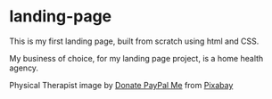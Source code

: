 # landing-page
This is my first landing page, built from scratch using html and CSS. 

My business of choice, for my landing page project, is a home health agency.

Physical Therapist image by <a href="https://pixabay.com/users/mohamed_hassan-5229782/?utm_source=link-attribution&amp;utm_medium=referral&amp;utm_campaign=image&amp;utm_content=7321056">Donate PayPal Me</a> from <a href="https://pixabay.com//?utm_source=link-attribution&amp;utm_medium=referral&amp;utm_campaign=image&amp;utm_content=7321056">Pixabay</a>
